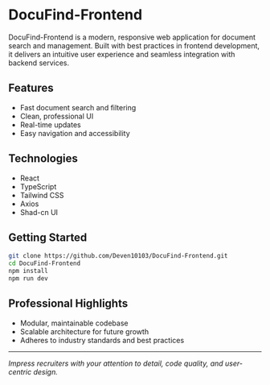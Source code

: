 # DocuFind-Frontend

DocuFind-Frontend is a modern, responsive web application for document search and management. Built with best practices in frontend development, it delivers an intuitive user experience and seamless integration with backend services.

## Features

- Fast document search and filtering
- Clean, professional UI
- Real-time updates
- Easy navigation and accessibility

## Technologies

- React
- TypeScript
- Tailwind CSS
- Axios
- Shad-cn UI

## Getting Started

```bash
git clone https://github.com/Deven10103/DocuFind-Frontend.git
cd DocuFind-Frontend
npm install
npm run dev
```

## Professional Highlights

- Modular, maintainable codebase
- Scalable architecture for future growth
- Adheres to industry standards and best practices

---

*Impress recruiters with your attention to detail, code quality, and user-centric design.*